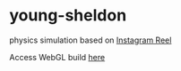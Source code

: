 # young-sheldon
 physics simulation based on [Instagram Reel](https://www.instagram.com/reel/C_6LBMoOm0o/?utm_source=ig_web_copy_link&igsh=MzRlODBiNWFlZA==)

 Access WebGL build [here](https://puargamer.github.io/young-sheldon/)
